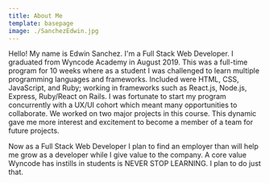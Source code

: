 ```yaml
---
title: About Me
template: basepage
image: ./SanchezEdwin.jpg
---
```


Hello! My name is Edwin Sanchez. I'm a Full Stack Web Developer. I graduated from Wyncode Academy in August 2019. This was a full-time program for 10 weeks where as a student I was challenged to learn multiple programming languages and frameworks. Included were HTML, CSS, JavaScript, and Ruby; working in frameworks such as React.js, Node.js, Express, Ruby/React on Rails. I was fortunate to start my program concurrently with a UX/UI cohort which meant many opportunities to collaborate. We worked on two major projects in this course. This dynamic gave me more interest and excitement to become a member of a team for future projects. 

Now as a Full Stack Web Developer I plan to find an employer than will help me grow as a developer while I give value to the company. A core value Wyncode has instills in students is NEVER STOP LEARNING. I plan to do just that.
